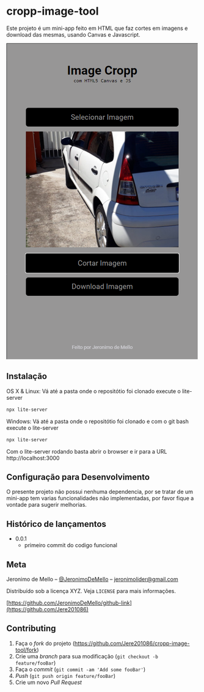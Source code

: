 # cropp-image-tool

Este projeto é um mini-app feito em HTML que faz cortes em imagens e download das mesmas,
usando Canvas e Javascript.

![](./example.png)

## Instalação

OS X & Linux: 
Vá até a pasta onde o repositótio foi clonado execute o lite-server
```sh
npx lite-server
``` 

Windows: 
Vá até a pasta onde o repositótio foi clonado e com o git bash execute o lite-server
```sh
npx lite-server
```
Com o lite-server rodando basta abrir o browser e ir para a URL 
http://localhost:3000

## Configuração para Desenvolvimento

O presente projeto não possui nenhuma dependencia, por se tratar de um mini-app tem varias funcionalidades não implementadas, por favor fique a vontade para sugerir melhorias.


## Histórico de lançamentos

* 0.0.1
    * primeiro commit do codigo funcional

## Meta

Jeronimo de Mello – [@JeronimoDeMello](https://www.linkedin.com/in/jeronimo-de-mello-393804124/) – jeronimolider@gmail.com

Distribuído sob a licença XYZ. Veja `LICENSE` para mais informações.

[https://github.com/JeronimoDeMello/github-link](https://github.com/Jere201086)

## Contributing

1. Faça o _fork_ do projeto (<https://github.com/Jere201086/cropp-image-tool/fork>)
2. Crie uma _branch_ para sua modificação (`git checkout -b feature/fooBar`)
3. Faça o _commit_ (`git commit -am 'Add some fooBar'`)
4. _Push_ (`git push origin feature/fooBar`)
5. Crie um novo _Pull Request_

<!-- Markdown link & img dfn's -->
[npm-image]: https://img.shields.io/npm/v/datadog-metrics.svg?style=flat-square
[npm-url]: https://npmjs.org/package/datadog-metrics
[npm-downloads]: https://img.shields.io/npm/dm/datadog-metrics.svg?style=flat-square
[travis-image]: https://img.shields.io/travis/dbader/node-datadog-metrics/master.svg?style=flat-square
[travis-url]: https://travis-ci.org/dbader/node-datadog-metrics
[wiki]: https://github.com/Jere201086/cropp-image-tool/wiki